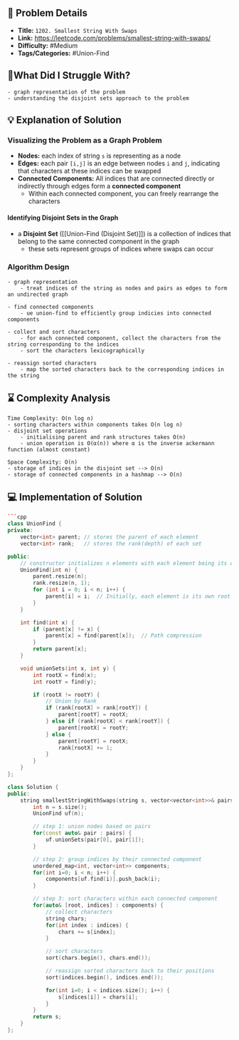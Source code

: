 ## 📝 Problem Details

- **Title:** `1202. Smallest String With Swaps`
- **Link:** https://leetcode.com/problems/smallest-string-with-swaps/
- **Difficulty:** #Medium 
- **Tags/Categories:** #Union-Find 

## 🤔What Did I Struggle With?

```
- graph representation of the problem 
- understanding the disjoint sets approach to the problem
```

## 💡 Explanation of Solution

### Visualizing the Problem as a Graph Problem
* **Nodes:** each index of string `s` is representing as a node 
* **Edges:** each pair `[i,j]` is an edge between nodes `i` and `j`, indicating that characters at these indices can be swapped 
* **Connected Components:** All indices that are connected directly or indirectly through edges form a **connected component**
	* Within each connected component, you can freely rearrange the characters

#### Identifying Disjoint Sets in the Graph
- a **Disjoint Set** ([[Union-Find (Disjoint Set)]]) is a collection of indices that belong to the same connected component in the graph
	- these sets represent groups of indices where swaps can occur

### Algorithm Design

```
- graph representation
	- treat indices of the string as nodes and pairs as edges to form an undirected graph

- find connected components
	- ue union-find to efficiently group indicies into connected components

- collect and sort characters
	- for each connected component, collect the characters from the string corresponding to the indices
	- sort the characters lexicographically

- reassign sorted characters
	- map the sorted characters back to the corresponding indices in the string 
```

## ⌛ Complexity Analysis

```
Time Complexity: O(n log n)
- sorting characters within components takes O(n log n)
- disjoint set operations 
	- initialising parent and rank structures takes O(n)
	- union operation is O(α(n)) where α is the inverse ackermann function (almost constant)

Space Complexity: O(n)
- storage of indices in the disjoint set --> O(n)
- storage of connected components in a hashmap --> O(n)
```

## 💻 Implementation of Solution

```cpp
```cpp
class UnionFind {
private:
    vector<int> parent; // stores the parent of each element
    vector<int> rank;   // stores the rank(depth) of each set

public:
    // constructor initializes n elements with each element being its own parent
    UnionFind(int n) {
        parent.resize(n);
        rank.resize(n, 1);
        for (int i = 0; i < n; i++) {
            parent[i] = i;  // Initially, each element is its own root
        }
    }

    int find(int x) {
        if (parent[x] != x) {
            parent[x] = find(parent[x]);  // Path compression
        }
        return parent[x];
    }

    void unionSets(int x, int y) {
        int rootX = find(x);
        int rootY = find(y);

        if (rootX != rootY) {
            // Union by Rank
            if (rank[rootX] > rank[rootY]) {
                parent[rootY] = rootX;
            } else if (rank[rootX] < rank[rootY]) {
                parent[rootX] = rootY;
            } else {
                parent[rootY] = rootX;
                rank[rootX] += 1;
            }
        }
    }
};

class Solution {
public:
    string smallestStringWithSwaps(string s, vector<vector<int>>& pairs) {
        int n = s.size();
        UnionFind uf(n);

        // step 1: union nodes based on pairs
        for(const auto& pair : pairs) {
            uf.unionSets(pair[0], pair[1]);
        }

        // step 2: group indices by their connected component
        unordered_map<int, vector<int>> components;
        for(int i=0; i < n; i++) {
            components[uf.find(i)].push_back(i);
        }

        // step 3: sort characters within each connected component
        for(auto& [root, indices] : components) {
            // collect characters
            string chars;
            for(int index : indices) {
                chars += s[index];
            }

            // sort characters
            sort(chars.begin(), chars.end());

            // reassign sorted characters back to their positions
            sort(indices.begin(), indices.end());

            for(int i=0; i < indices.size(); i++) {
                s[indices[i]] = chars[i];
            }
        }
        return s;
    }
};
```
```